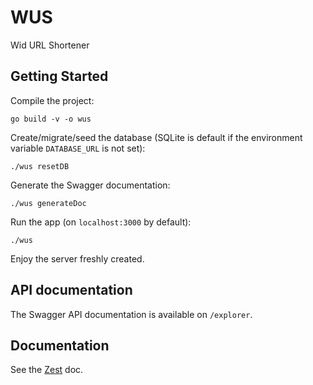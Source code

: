 # WUS
Wid URL Shortener

## Getting Started

Compile the project:

    go build -v -o wus

Create/migrate/seed the database (SQLite is default if the environment variable `DATABASE_URL` is not set):

    ./wus resetDB

Generate the Swagger documentation:

    ./wus generateDoc

Run the app (on `localhost:3000` by default):

    ./wus

Enjoy the server freshly created.

## API documentation

The Swagger API documentation is available on `/explorer`.

## Documentation

See the [Zest](https://github.com/solher/zest) doc.
